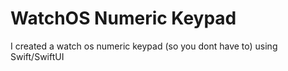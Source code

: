 # WatchOS Numeric Keypad

I created a watch os numeric keypad (so you dont have to) using Swift/SwiftUI
